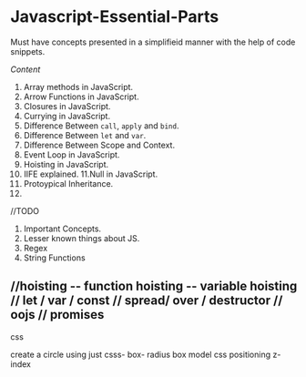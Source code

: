 # Javascript-Essential-Parts

Must have concepts presented in a simplifieid manner with the help of code snippets.

*Content*
1. Array methods in JavaScript.
2. Arrow Functions in JavaScript.
3. Closures in JavaScript.
4. Currying in JavaScript.
5. Difference Between `call`, `apply` and `bind`.
6. Difference Between `let` and `var`.
7. Difference Between Scope and Context.
8. Event Loop in JavaScript.
8. Hoisting in JavaScript.
10. IIFE explained.
11.Null in JavaScript.
12. Protoypical Inheritance.
13.  

//TODO
1. Important Concepts.
2. Lesser known things about JS.
3. Regex 
4. String Functions

//hoisting
  -- function hoisting
  -- variable hoisting
// let / var / const
// spread/ over / destructor
// oojs
// promises
---------
css 

create a circle using just csss- box- radius
box model
css positioning
z-index
